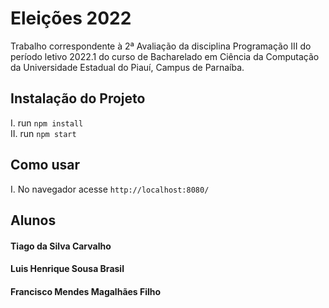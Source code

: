 # Eleições 2022
Trabalho correspondente à 2ª Avaliação da disciplina Programação III do período letivo 2022.1 do curso de Bacharelado em Ciência da Computação da Universidade Estadual do Piauí, Campus de Parnaíba.


## Instalação do Projeto
I. run ```npm install``` <br />
II. run ```npm start```

## Como usar
I. No navegador acesse ```http://localhost:8080/``` 





## Alunos

#### Tiago da Silva Carvalho
#### Luis Henrique Sousa Brasil
#### Francisco Mendes Magalhães Filho
